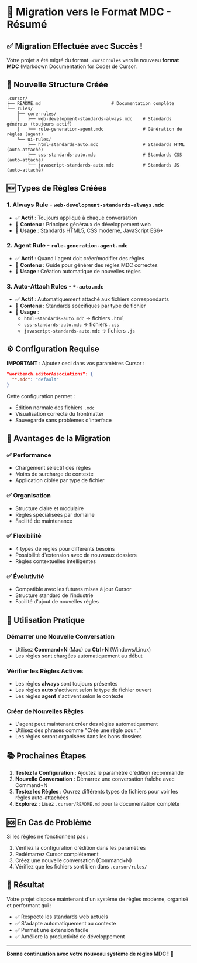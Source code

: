 # 🔄 Migration vers le Format MDC - Résumé

## ✅ Migration Effectuée avec Succès !

Votre projet a été migré du format `.cursorrules` vers le nouveau **format MDC** (Markdown Documentation for Code) de Cursor.

## 📁 Nouvelle Structure Créée

```
.cursor/
├── README.md                           # Documentation complète
└── rules/
    ├── core-rules/
    │   ├── web-development-standards-always.mdc    # Standards généraux (toujours actif)
    │   └── rule-generation-agent.mdc               # Génération de règles (agent)
    └── ui-rules/
        ├── html-standards-auto.mdc                 # Standards HTML (auto-attaché)
        ├── css-standards-auto.mdc                  # Standards CSS (auto-attaché)
        └── javascript-standards-auto.mdc           # Standards JS (auto-attaché)
```

## 🆕 Types de Règles Créées

### 1. **Always Rule** - `web-development-standards-always.mdc`
- ✅ **Actif** : Toujours appliqué à chaque conversation
- 🎯 **Contenu** : Principes généraux de développement web
- 📝 **Usage** : Standards HTML5, CSS moderne, JavaScript ES6+

### 2. **Agent Rule** - `rule-generation-agent.mdc` 
- ✅ **Actif** : Quand l'agent doit créer/modifier des règles
- 🎯 **Contenu** : Guide pour générer des règles MDC correctes
- 📝 **Usage** : Création automatique de nouvelles règles

### 3. **Auto-Attach Rules** - `*-auto.mdc`
- ✅ **Actif** : Automatiquement attaché aux fichiers correspondants
- 🎯 **Contenu** : Standards spécifiques par type de fichier
- 📝 **Usage** : 
  - `html-standards-auto.mdc` → fichiers `.html`
  - `css-standards-auto.mdc` → fichiers `.css`
  - `javascript-standards-auto.mdc` → fichiers `.js`

## ⚙️ Configuration Requise

**IMPORTANT** : Ajoutez ceci dans vos paramètres Cursor :

```json
"workbench.editorAssociations": {
  "*.mdc": "default"
}
```

Cette configuration permet :
- Édition normale des fichiers `.mdc`
- Visualisation correcte du frontmatter
- Sauvegarde sans problèmes d'interface

## 🎯 Avantages de la Migration

### ✅ **Performance**
- Chargement sélectif des règles
- Moins de surcharge de contexte
- Application ciblée par type de fichier

### ✅ **Organisation**
- Structure claire et modulaire
- Règles spécialisées par domaine
- Facilité de maintenance

### ✅ **Flexibilité**
- 4 types de règles pour différents besoins
- Possibilité d'extension avec de nouveaux dossiers
- Règles contextuelles intelligentes

### ✅ **Évolutivité**
- Compatible avec les futures mises à jour Cursor
- Structure standard de l'industrie
- Facilité d'ajout de nouvelles règles

## 🔧 Utilisation Pratique

### **Démarrer une Nouvelle Conversation**
- Utilisez **Command+N** (Mac) ou **Ctrl+N** (Windows/Linux)
- Les règles sont chargées automatiquement au début

### **Vérifier les Règles Actives**
- Les règles **always** sont toujours présentes
- Les règles **auto** s'activent selon le type de fichier ouvert
- Les règles **agent** s'activent selon le contexte

### **Créer de Nouvelles Règles**
- L'agent peut maintenant créer des règles automatiquement
- Utilisez des phrases comme "Crée une règle pour..." 
- Les règles seront organisées dans les bons dossiers

## 📚 Prochaines Étapes

1. **Testez la Configuration** : Ajoutez le paramètre d'édition recommandé
2. **Nouvelle Conversation** : Démarrez une conversation fraîche avec Command+N
3. **Testez les Règles** : Ouvrez différents types de fichiers pour voir les règles auto-attachées
4. **Explorez** : Lisez `.cursor/README.md` pour la documentation complète

## 🆘 En Cas de Problème

Si les règles ne fonctionnent pas :
1. Vérifiez la configuration d'édition dans les paramètres
2. Redémarrez Cursor complètement
3. Créez une nouvelle conversation (Command+N)
4. Vérifiez que les fichiers sont bien dans `.cursor/rules/`

## 🎉 Résultat

Votre projet dispose maintenant d'un système de règles moderne, organisé et performant qui :
- ✅ Respecte les standards web actuels
- ✅ S'adapte automatiquement au contexte
- ✅ Permet une extension facile
- ✅ Améliore la productivité de développement

---

**Bonne continuation avec votre nouveau système de règles MDC !** 🚀